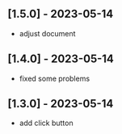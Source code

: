 ## [1.5.0] - 2023-05-14

- adjust document

## [1.4.0] - 2023-05-14

- fixed some problems

## [1.3.0] - 2023-05-14

- add click button